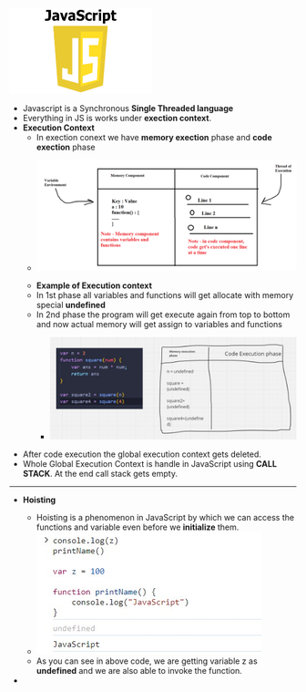 <p>
  <img src="Images/JS.png" height="150px" width="250px"/>
</p>

 - Javascript is a Synchronous **Single Threaded language**
 - Everything in JS is works under **exection context**.
 - **Execution Context**
    - In exection conext we have **memory exection** phase and **code exection** phase
    - <p> <img src="Images/Execution-context.png"/> </p>
    - **Example of Execution context**
    - In 1st phase all variables and functions will get allocate with memory special **undefined**
    - In 2nd phase the program will get execute again from top to bottom and now actual memory will get assign to variables and functions
      - <p> <img src="Images/execution context example.jpg"/></p>
 - After code execution the global execution context gets deleted.
 - Whole Global Execution Context is handle in JavaScript using **CALL STACK**. At the end call stack gets empty.
<hr/>
<p>
  
  -  **Hoisting**
     - Hoisting is a phenomenon in JavaScript by which we can access the functions and variable even before we **initialize** them.
     - <img src="Images/Hoisting.jpg"/>
     -  As you can see in above code, we are getting variable z as **undefined** and we are also able to invoke the function.
    
 -   
</p>
